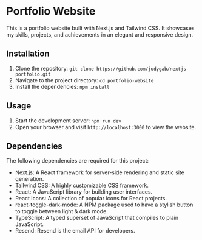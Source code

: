 # Portfolio Website

This is a portfolio website built with Next.js and Tailwind CSS. It showcases my skills, projects, and achievements in an elegant and responsive design.

## Installation

1. Clone the repository: `git clone https://github.com/judygab/nextjs-portfolio.git`
2. Navigate to the project directory: `cd portfolio-website`
3. Install the dependencies: `npm install`

## Usage

1. Start the development server: `npm run dev`
2. Open your browser and visit `http://localhost:3000` to view the website.

## Dependencies

The following dependencies are required for this project:

- Next.js: A React framework for server-side rendering and static site generation.
- Tailwind CSS: A highly customizable CSS framework.
- React: A JavaScript library for building user interfaces.
- React Icons: A collection of popular icons for React projects.
- react-toggle-dark-mode: A NPM package used to have a stylish button to toggle between light & dark mode.
- TypeScript: A typed superset of JavaScript that compiles to plain JavaScript.
- Resend: Resend is the email API for developers.
